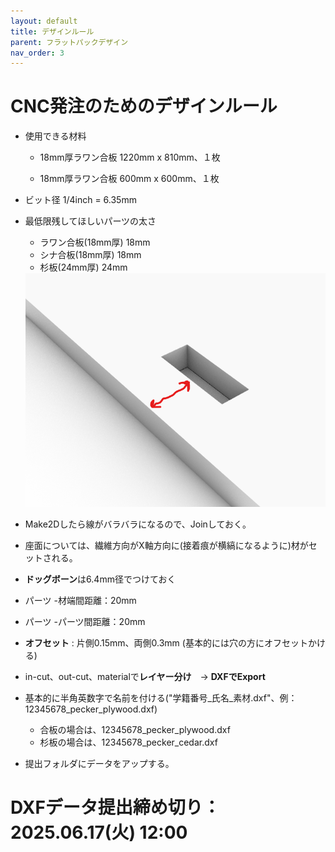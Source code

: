 ```yaml
---
layout: default
title: デザインルール
parent: フラットパックデザイン
nav_order: 3
---
```


# CNC発注のためのデザインルール

* 使用できる材料

  * 18mm厚ラワン合板 1220mm x 810mm、１枚

  * 18mm厚ラワン合板 600mm x 600mm、１枚

* ビット径 1/4inch = 6.35mm

* 最低限残してほしいパーツの太さ
  * ラワン合板(18mm厚) 18mm
  * シナ合板(18mm厚) 18mm
  * 杉板(24mm厚) 24mm

  <img src="../images/minimum_thickness.png" alt="hi" class="inline"/>


* Make2Dしたら線がバラバラになるので、Joinしておく。

* 座面については、繊維方向がX軸方向に(接着痕が横縞になるように)材がセットされる。

* **ドッグボーン**は6.4mm径でつけておく

* パーツ -材端間距離：20mm

* パーツ -パーツ間距離：20mm

* **オフセット** : 片側0.15mm、両側0.3mm (基本的には穴の方にオフセットかける)

* in-cut、out-cut、materialで**レイヤー分け**　→ **DXFでExport**

* 基本的に半角英数字で名前を付ける("学籍番号_氏名_素材.dxf"、例：12345678_pecker_plywood.dxf)
  * 合板の場合は、12345678_pecker_plywood.dxf
  * 杉板の場合は、12345678_pecker_cedar.dxf


* 提出フォルダにデータをアップする。

# DXFデータ提出締め切り：2025.06.17(火) 12:00